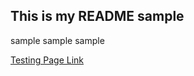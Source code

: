 ## This is my README sample

sample
sample
sample

[Testing Page Link](https://jvu11.github.io/Vu_Jonathan_ART2210/TestCoding/p5/Portriat.html)


